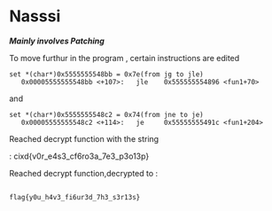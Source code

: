 # Nasssi

***Mainly involves Patching***

To move furthur in the program , certain instructions are edited
```
set *(char*)0x5555555548bb = 0x7e(from jg to jle)
   0x00005555555548bb <+107>:	jle    0x555555554896 <fun1+70>
```
and
```
set *(char*)0x5555555548c2 = 0x74(from jne to je)
   0x00005555555548c2 <+114>:	je     0x55555555491c <fun1+204>
```

Reached decrypt function with the string 

: cixd{v0r_e4s3_cf6ro3a_7e3_p3o13p}

Reached decrypt function,decrypted to :
````

flag{y0u_h4v3_fi6ur3d_7h3_s3r13s}
````
